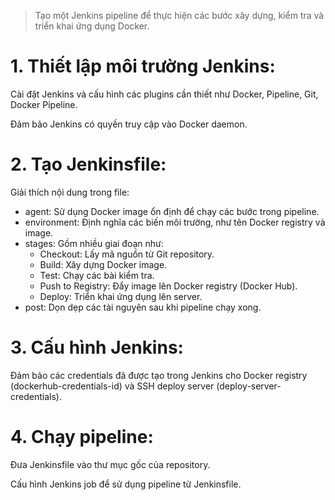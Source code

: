 > Tạo một Jenkins pipeline để thực hiện các bước xây dựng, kiểm tra và triển khai ứng dụng Docker.​

# 1. Thiết lập môi trường Jenkins:
Cài đặt Jenkins và cấu hình các plugins cần thiết như Docker, Pipeline, Git, Docker Pipeline.

Đảm bảo Jenkins có quyền truy cập vào Docker daemon.

# 2. Tạo Jenkinsfile:
Giải thích nội dung trong file:
- agent: Sử dụng Docker image ổn định để chạy các bước trong pipeline.
- environment: Định nghĩa các biến môi trường, như tên Docker registry và image.
- stages: Gồm nhiều giai đoạn như:
    - Checkout: Lấy mã nguồn từ Git repository.
    - Build: Xây dựng Docker image.
    - Test: Chạy các bài kiểm tra.
    - Push to Registry: Đẩy image lên Docker registry (Docker Hub).
    - Deploy: Triển khai ứng dụng lên server.
- post: Dọn dẹp các tài nguyên sau khi pipeline chạy xong.

# 3. Cấu hình Jenkins:
Đảm bảo các credentials đã được tạo trong Jenkins cho Docker registry (dockerhub-credentials-id) và SSH deploy server (deploy-server-credentials).
# 4. Chạy pipeline:
Đưa Jenkinsfile vào thư mục gốc của repository.

Cấu hình Jenkins job để sử dụng pipeline từ Jenkinsfile.